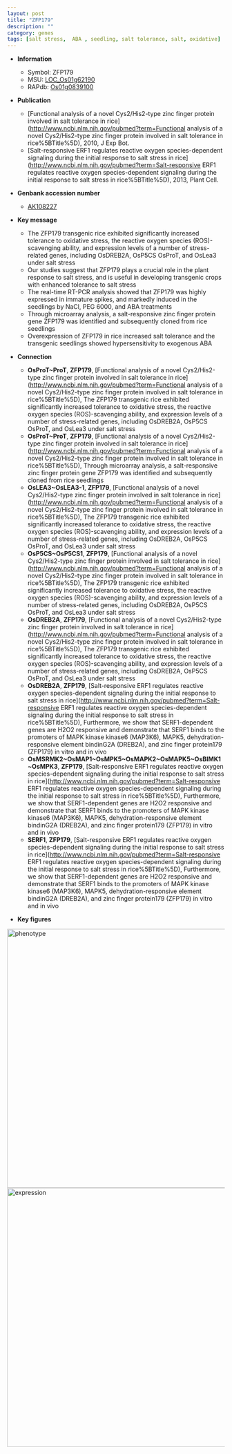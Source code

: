 ```yaml
---
layout: post
title: "ZFP179"
description: ""
category: genes
tags: [salt stress,  ABA , seedling, salt tolerance, salt, oxidative]
---
```


* **Information**  
    + Symbol: ZFP179  
    + MSU: [LOC_Os01g62190](http://rice.plantbiology.msu.edu/cgi-bin/ORF_infopage.cgi?orf=LOC_Os01g62190)  
    + RAPdb: [Os01g0839100](http://rapdb.dna.affrc.go.jp/viewer/gbrowse_details/irgsp1?name=Os01g0839100)  

* **Publication**  
    + [Functional analysis of a novel Cys2/His2-type zinc finger protein involved in salt tolerance in rice](http://www.ncbi.nlm.nih.gov/pubmed?term=Functional analysis of a novel Cys2/His2-type zinc finger protein involved in salt tolerance in rice%5BTitle%5D), 2010, J Exp Bot.
    + [Salt-responsive ERF1 regulates reactive oxygen species-dependent signaling during the initial response to salt stress in rice](http://www.ncbi.nlm.nih.gov/pubmed?term=Salt-responsive ERF1 regulates reactive oxygen species-dependent signaling during the initial response to salt stress in rice%5BTitle%5D), 2013, Plant Cell.

* **Genbank accession number**  
    + [AK108227](http://www.ncbi.nlm.nih.gov/nuccore/AK108227)

* **Key message**  
    + The ZFP179 transgenic rice exhibited significantly increased tolerance to oxidative stress, the reactive oxygen species (ROS)-scavenging ability, and expression levels of a number of stress-related genes, including OsDREB2A, OsP5CS OsProT, and OsLea3 under salt stress
    + Our studies suggest that ZFP179 plays a crucial role in the plant response to salt stress, and is useful in developing transgenic crops with enhanced tolerance to salt stress
    + The real-time RT-PCR analysis showed that ZFP179 was highly expressed in immature spikes, and markedly induced in the seedlings by NaCl, PEG 6000, and ABA treatments
    + Through microarray analysis, a salt-responsive zinc finger protein gene ZFP179 was identified and subsequently cloned from rice seedlings
    + Overexpression of ZFP179 in rice increased salt tolerance and the transgenic seedlings showed hypersensitivity to exogenous ABA

* **Connection**  
    + __OsProT~ProT__, __ZFP179__, [Functional analysis of a novel Cys2/His2-type zinc finger protein involved in salt tolerance in rice](http://www.ncbi.nlm.nih.gov/pubmed?term=Functional analysis of a novel Cys2/His2-type zinc finger protein involved in salt tolerance in rice%5BTitle%5D), The ZFP179 transgenic rice exhibited significantly increased tolerance to oxidative stress, the reactive oxygen species (ROS)-scavenging ability, and expression levels of a number of stress-related genes, including OsDREB2A, OsP5CS OsProT, and OsLea3 under salt stress
    + __OsProT~ProT__, __ZFP179__, [Functional analysis of a novel Cys2/His2-type zinc finger protein involved in salt tolerance in rice](http://www.ncbi.nlm.nih.gov/pubmed?term=Functional analysis of a novel Cys2/His2-type zinc finger protein involved in salt tolerance in rice%5BTitle%5D), Through microarray analysis, a salt-responsive zinc finger protein gene ZFP179 was identified and subsequently cloned from rice seedlings
    + __OsLEA3~OsLEA3-1__, __ZFP179__, [Functional analysis of a novel Cys2/His2-type zinc finger protein involved in salt tolerance in rice](http://www.ncbi.nlm.nih.gov/pubmed?term=Functional analysis of a novel Cys2/His2-type zinc finger protein involved in salt tolerance in rice%5BTitle%5D), The ZFP179 transgenic rice exhibited significantly increased tolerance to oxidative stress, the reactive oxygen species (ROS)-scavenging ability, and expression levels of a number of stress-related genes, including OsDREB2A, OsP5CS OsProT, and OsLea3 under salt stress
    + __OsP5CS~OsP5CS1__, __ZFP179__, [Functional analysis of a novel Cys2/His2-type zinc finger protein involved in salt tolerance in rice](http://www.ncbi.nlm.nih.gov/pubmed?term=Functional analysis of a novel Cys2/His2-type zinc finger protein involved in salt tolerance in rice%5BTitle%5D), The ZFP179 transgenic rice exhibited significantly increased tolerance to oxidative stress, the reactive oxygen species (ROS)-scavenging ability, and expression levels of a number of stress-related genes, including OsDREB2A, OsP5CS OsProT, and OsLea3 under salt stress
    + __OsDREB2A__, __ZFP179__, [Functional analysis of a novel Cys2/His2-type zinc finger protein involved in salt tolerance in rice](http://www.ncbi.nlm.nih.gov/pubmed?term=Functional analysis of a novel Cys2/His2-type zinc finger protein involved in salt tolerance in rice%5BTitle%5D), The ZFP179 transgenic rice exhibited significantly increased tolerance to oxidative stress, the reactive oxygen species (ROS)-scavenging ability, and expression levels of a number of stress-related genes, including OsDREB2A, OsP5CS OsProT, and OsLea3 under salt stress
    + __OsDREB2A__, __ZFP179__, [Salt-responsive ERF1 regulates reactive oxygen species-dependent signaling during the initial response to salt stress in rice](http://www.ncbi.nlm.nih.gov/pubmed?term=Salt-responsive ERF1 regulates reactive oxygen species-dependent signaling during the initial response to salt stress in rice%5BTitle%5D), Furthermore, we show that SERF1-dependent genes are H2O2 responsive and demonstrate that SERF1 binds to the promoters of MAPK kinase kinase6 (MAP3K6), MAPK5, dehydration-responsive element bindinG2A (DREB2A), and zinc finger protein179 (ZFP179) in vitro and in vivo
    + __OsMSRMK2~OsMAP1~OsMPK5~OsMAPK2~OsMAPK5~OsBIMK1~OsMPK3__, __ZFP179__, [Salt-responsive ERF1 regulates reactive oxygen species-dependent signaling during the initial response to salt stress in rice](http://www.ncbi.nlm.nih.gov/pubmed?term=Salt-responsive ERF1 regulates reactive oxygen species-dependent signaling during the initial response to salt stress in rice%5BTitle%5D), Furthermore, we show that SERF1-dependent genes are H2O2 responsive and demonstrate that SERF1 binds to the promoters of MAPK kinase kinase6 (MAP3K6), MAPK5, dehydration-responsive element bindinG2A (DREB2A), and zinc finger protein179 (ZFP179) in vitro and in vivo
    + __SERF1__, __ZFP179__, [Salt-responsive ERF1 regulates reactive oxygen species-dependent signaling during the initial response to salt stress in rice](http://www.ncbi.nlm.nih.gov/pubmed?term=Salt-responsive ERF1 regulates reactive oxygen species-dependent signaling during the initial response to salt stress in rice%5BTitle%5D), Furthermore, we show that SERF1-dependent genes are H2O2 responsive and demonstrate that SERF1 binds to the promoters of MAPK kinase kinase6 (MAP3K6), MAPK5, dehydration-responsive element bindinG2A (DREB2A), and zinc finger protein179 (ZFP179) in vitro and in vivo

* **Key figures**  
<img src="http://ricencode.github.io/images/ZFP179.pheno.png" alt="phenotype"  style="width: 600px;"/>

<img src="http://ricencode.github.io/images/ZFP179.exp.png" alt="expression"  style="width: 600px;"/>


